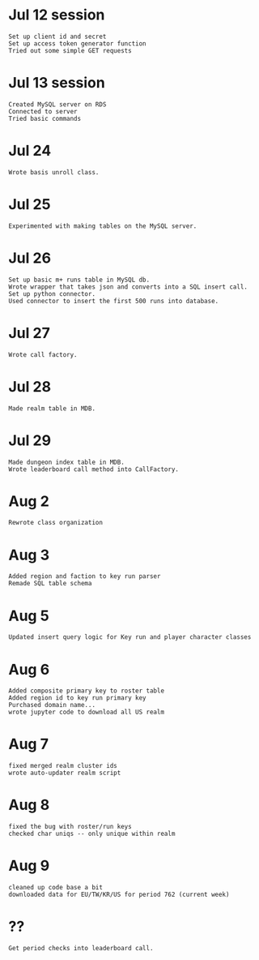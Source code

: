 # Jul 12 session
    Set up client id and secret
    Set up access token generator function
    Tried out some simple GET requests

# Jul 13 session
    Created MySQL server on RDS
    Connected to server
    Tried basic commands

# Jul 24
    Wrote basis unroll class.

# Jul 25
    Experimented with making tables on the MySQL server.

# Jul 26
    Set up basic m+ runs table in MySQL db.
    Wrote wrapper that takes json and converts into a SQL insert call.
    Set up python connector.
    Used connector to insert the first 500 runs into database.

# Jul 27
    Wrote call factory.

# Jul 28
    Made realm table in MDB.

# Jul 29
    Made dungeon index table in MDB.
    Wrote leaderboard call method into CallFactory.

# Aug 2
    Rewrote class organization

# Aug 3
    Added region and faction to key run parser
    Remade SQL table schema

# Aug 5
    Updated insert query logic for Key run and player character classes

# Aug 6
    Added composite primary key to roster table
    Added region id to key run primary key
    Purchased domain name...
    wrote jupyter code to download all US realm

# Aug 7
    fixed merged realm cluster ids
    wrote auto-updater realm script

# Aug 8
    fixed the bug with roster/run keys
    checked char uniqs -- only unique within realm

# Aug 9
    cleaned up code base a bit
    downloaded data for EU/TW/KR/US for period 762 (current week)

# ?? 
    Get period checks into leaderboard call.
